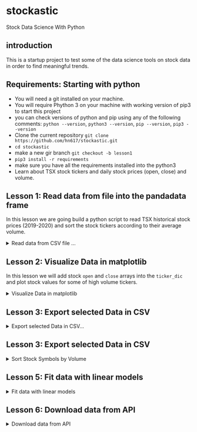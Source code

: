 # stockastic
Stock Data Science With Python
## introduction
This is a startup project to test some of the data science tools on stock data in order to find meaningful trends.
## Requirements: Starting with python
- You will need a git installed on your machine.
- You will require Phython 3 on your machine with working version of pip3 to start this project
- you can check versions of python and pip using any of the following comments: `python --version`, `python3 --version`, `pip --version`, `pip3 --version`
- Clone the current repository `git clone https://github.com/hn617/stockastic.git`
- `cd stockastic`
- make a new gir branch `git checkout -b lesson1`
- `pip3 install -r requirements`
- make sure you have all the requirements installed into the python3
- Learn about TSX stock tickers and daily stock prices (open, close) and volume. 

## Lesson 1: Read data from file into the pandadata frame
In this lesson we are going build a python script to read TSX historical stock prices (2019-2020) and sort the stock tickers according to their average volume.
<details>
<summary> Read data from CSV file ...   </summary>   
  
  0. data directory contains daily stock values for TSX stocks for year 2019-2020. Files names are stock tickers. Open a couple of the csv files and check the data structure. We are going to create a ticker dictionary containing file path and stock details. 
```
  ticker_dic = {'<TIKER_0>' : {
                              'FILE_PATH': '<full_path_to_ticker_0_file>'},
                              'mean_volume' : xx,
                              'order_volume' : xx,
                              },
                 '<TIKER_1>' : {
                              'FILE_PATH': '<full_path_to_ticker_1_file>'},
                              'mean_volume' : xx,
                              'order_volume' : xx,
                              }
```
  later we will add fore data into the ticker dictionary.
  1. Use python to list all the CSV files (stock tickers) from `./data/TSX/20190222`
```
import os
mypath = ""
onlyfiles = [f for f in os.listdir(mypath) if ".csv" in f]
```
  Then create a dictionary with ticker name as key and full file path to the csv file as value. You can do something like.
```
ticker_dic = {}
for filename in onlyfiles:
  ticker_dic[filename[:-4]] = {'filepath':os.path.join(mypath, filename)}
```
  2. Write function to read a CSV file for a given ticker as a panda dataframe. [HELP](https://pandas.pydata.org/pandas-docs/stable/reference/api/pandas.read_csv.html)
  
``` 
import pandas as pd
  import json
df = pd.read_csv("full_path_to_csv_file", header=0,sep=",", thousands=',', index_col=None, parse_dates=['Date'])
if len(df['Volume']) == 0:
  del ticker_dic[ticker]
```
  3. Write a function to return the `mean` of the stock `Volumes` for a input ticker. `df.mean(axis=0)`
  
  ```
  def get_mean_volume(ticker):
    mean_volume = ... //finds mean volume
    return mean_volume
  ```
  4. Modify the function to add the mean_volume into the ticker_dic.
  ```
    ticker_dic[ticker]['mean_volume'] = mean_volume

  ```
  5. sort tickers by their mean_volume and add the ticker order to the ticker_dic
  ```
  sorted_by_volume = sorted(ticker_dic, key=lambda k: ticker_dic[k]['mean_volume'], reverse=True)
  # check to make sure it is working 
  print (sorted_by_volume)
  for i in range(len(sorted_by_volume)):
      ticker = sorted_by_volume[i]
      order_volume = i
      ticker_dic[ticker]['order_volume'] = order_volume
  ```
 </details>

## Lesson 2: Visualize Data in matplotlib
In this lesson we will add stock `open` and `close` arrays into the `ticker_dic` and plot stock values for some of high volume tickers.
<details> 
<summary>Visualize Data in matplotlib  </summary> 

  1. Similar to the previous lesson, add `median_volume` and `order_median_volume` into the ticker dictionary.
  
  2. Create panda array with ticker's `order_median_volume`, `order_mean_volume`, `median_volume`, and `mean_volume`.
 
```
df = pd.DataFrame(tickers_dic.values())
```
  3. plot stock `mean_volume` and `median_volume` vs `order_volume`
 
```
 df.plot(x='order_median_volume', y='median_volume')
```
  ###
</details>

## Lesson 3: Export selected Data in CSV
<details>
  <summary>Export selected Data in CSV...  </summary> 
</details>

## Lesson 3: Export selected Data in CSV
<details>
  <summary> Sort Stock Symbols by Volume </summary> 
</details>

  ## Lesson 5: Fit data with linear models
<details>
<summary> Fit data with linear models  </summary> 
</details>

## Lesson 6: Download data from API
<details>
<summary> Download data from API  </summary> 
</details>

